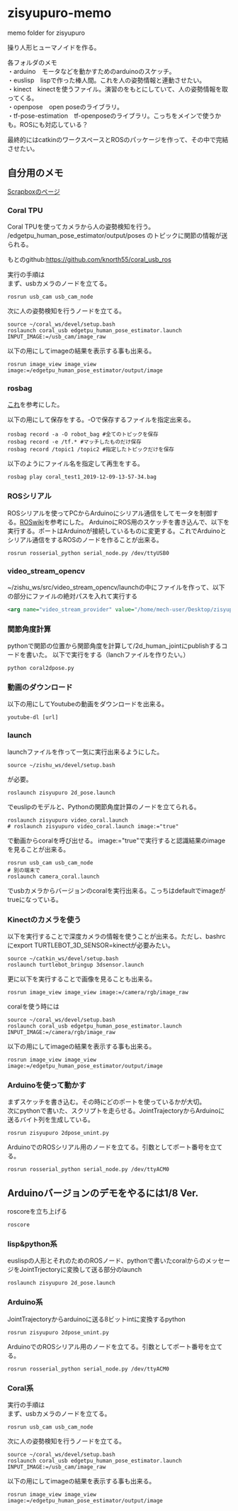 # zisyupuro-memo
memo folder for zisyupuro

操り人形ヒューマノイドを作る。


各フォルダのメモ  
・arduino　モータなどを動かすためのarduinoのスケッチ。  
・euslisp　lispで作った棒人間。これを人の姿勢情報と連動させたい。  
・kinect　kinectを使うファイル。演習のをもとにしていて、人の姿勢情報を取ってくる。  
・openpose　open poseのライブラリ。  
・tf-pose-estimation　tf-openposeのライブラリ。こっちをメインで使うかも。ROSにも対応している？  

最終的にはcatkinのワークスペースとROSのパッケージを作って、その中で完結させたい。


## 自分用のメモ

[Scrapboxのページ](https://scrapbox.io/zisyupuro/)

### Coral TPU
Coral TPUを使ってカメラから人の姿勢検知を行う。
/edgetpu_human_pose_estimator/output/poses
のトピックに関節の情報が送られる。

もとのgithub:https://github.com/knorth55/coral_usb_ros

実行の手順は  
まず、usbカメラのノードを立てる。
```
rosrun usb_cam usb_cam_node
```
次に人の姿勢検知を行うノードを立てる。
```
source ~/coral_ws/devel/setup.bash
roslaunch coral_usb edgetpu_human_pose_estimator.launch INPUT_IMAGE:=/usb_cam/image_raw
```
以下の用にしてimageの結果を表示する事も出来る。
```
rosrun image_view image_view image:=/edgetpu_human_pose_estimator/output/image
```

### rosbag
[これ](https://qiita.com/srs/items/f6e2c36996e34bcc4d73)を参考にした。  

以下の用にして保存をする。-Oで保存するファイルを指定出来る。
```
rosbag record -a -O robot_bag #全てのトピックを保存
rosbag record -e /tf.* #マッチしたものだけ保存
rosbag record /topic1 /topic2 #指定したトピックだけを保存
```
以下のようにファイル名を指定して再生をする。
```
rosbag play coral_test1_2019-12-09-13-57-34.bag
```
### ROSシリアル
ROSシリアルを使ってPCからArduinoにシリアル通信をしてモータを制御する。[ROSwiki](http://wiki.ros.org/rosserial_arduino/Tutorials)を参考にした。
ArduinoにROS用のスケッチを書き込んで、以下を実行する。ポートはArduinoが接続しているものに変更する。これでArduinoとシリアル通信をするROSのノードを作ることが出来る。
```
rosrun rosserial_python serial_node.py /dev/ttyUSB0
```

### video_stream_opencv

~/zishu_ws/src/video_stream_opencv/launchの中にファイルを作って、以下の部分にファイルの絶対パスを入れて実行する
```xml
<arg name="video_stream_provider" value="/home/mech-user/Desktop/zisyupuro/zisyupuro-memo/data/movie/Bruno Mars - That’s What I Like (Official Video)-PMivT7MJ41M.mkv" />

```


### 関節角度計算
pythonで関節の位置から関節角度を計算して/2d_human_jointにpublishするコードを書いた。
以下で実行をする（lanchファイルを作りたい。）
```
python coral2dpose.py
```

### 動画のダウンロード
以下の用にしてYoutubeの動画をダウンロードを出来る。
```
youtube-dl [url]
```


### launch
launchファイルを作って一気に実行出来るようにした。
```
source ~/zishu_ws/devel/setup.bash
```
が必要。  

```
roslaunch zisyupuro 2d_pose.launch
```
でeuslipのモデルと、Pythonの関節角度計算のノードを立てられる。  

```
roslaunch zisyupuro video_coral.launch
# roslaunch zisyupuro video_coral.launch image:="true"
```
で動画からcoralを呼び出せる。
image:="true"で実行すると認識結果のimageを見ることが出来る。

```
rosrun usb_cam usb_cam_node
# 別の端末で
roslaunch camera_coral.launch
```
でusbカメラからバージョンのcoralを実行出来る。こっちはdefaultでimageがtrueになっている。

### Kinectのカメラを使う
以下を実行することで深度カメラの情報を使うことが出来る。ただし、bashrcにexport TURTLEBOT_3D_SENSOR=kinectが必要みたい。
```
source ~/catkin_ws/devel/setup.bash
roslaunch turtlebot_bringup 3dsensor.launch
```
更に以下を実行することで画像を見ることも出来る。
```
rosrun image_view image_view image:=/camera/rgb/image_raw
```
coralを使う時には
```
source ~/coral_ws/devel/setup.bash
roslaunch coral_usb edgetpu_human_pose_estimator.launch INPUT_IMAGE:=/camera/rgb/image_raw
```
以下の用にしてimageの結果を表示する事も出来る。
```
rosrun image_view image_view image:=/edgetpu_human_pose_estimator/output/image
```

### Arduinoを使って動かす
まずスケッチを書き込む。その時にどのポートを使っているかが大切。  
次にpythonで書いた、スクリプトを走らせる。JointTrajectoryからArduinoに送るバイト列を生成している。  
```
rosrun zisyupuro 2dpose_unint.py
```
ArduinoでのROSシリアル用のノードを立てる。引数としてポート番号を立てる。  
```
rosrun rosserial_python serial_node.py /dev/ttyACM0
```


## Arduinoバージョンのデモをやるには1/8 Ver.
roscoreを立ち上げる
```
roscore
```
### lisp&python系
euslispの人形とそれのためのROSノード、pythonで書いたcoralからのメッセージをJointTrjectoryに変換して送る部分のlaunch
```
roslaunch zisyupuro 2d_pose.launch
```
### Arduino系
JointTrajectoryからarduinoに送る8ビットintに変換するpython
```
rosrun zisyupuro 2dpose_unint.py
```
ArduinoでのROSシリアル用のノードを立てる。引数としてポート番号を立てる。  
```
rosrun rosserial_python serial_node.py /dev/ttyACM0
```
### Coral系
実行の手順は  
まず、usbカメラのノードを立てる。
```
rosrun usb_cam usb_cam_node
```
次に人の姿勢検知を行うノードを立てる。
```
source ~/coral_ws/devel/setup.bash
roslaunch coral_usb edgetpu_human_pose_estimator.launch INPUT_IMAGE:=/usb_cam/image_raw
```
以下の用にしてimageの結果を表示する事も出来る。
```
rosrun image_view image_view image:=/edgetpu_human_pose_estimator/output/image
```
